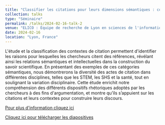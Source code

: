 ```yaml
---
title: "Classifier les citations pour leurs dimensions sémantiques : comment les chercheurs citent leurs références différemment selon les disciplines ?"
collection: talks
type: "Séminaire"
permalink: /talks/2024-02-16-talk-2
venue: "ELICO : Équipe de recherche de Lyon en sciences de l'information et de la communication"
date: 2024-02-16
location: "Lyon, France"
---
```

L'étude et la classification des contextes de citation permettent d'identifier les raisons pour lesquelles les chercheurs citent des références, révélant ainsi les relations sémantiques et intellectuelles dans la construction du savoir scientifique. En présentant des exemples de ces catégories sémantiques, nous démontrerons la diversité des actes de citation dans différentes disciplines, telles que les STEM, les SHS et la santé, tout en soulignant la variation disciplinaire. Cette étude enrichit notre compréhension des différents dispositifs rhétoriques adoptés par les chercheurs à des fins d'argumentation, et montre qu’ils s’appuient sur les citations et leurs contextes pour construire leurs discours. 


[Pour plus d'information cliquez ici](https://elico-recherche.msh-lse.fr/a-la-une-fr/journee-des-doctorant-e-s-2023-2024)

[Cliquez ici pour télécharger les diapositives](http://academicpages.github.io/files/paper3.pdf)

